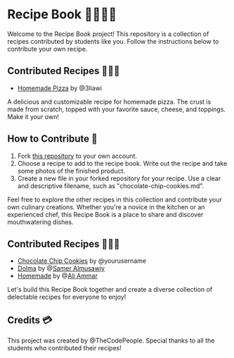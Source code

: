 # Recipe Book 👨🏼‍🍳📙

Welcome to the Recipe Book project! This repository is a collection of recipes contributed by students like you. Follow the instructions below to contribute your own recipe.

## Contributed Recipes 👷🏽‍♂️
- [Homemade Pizza](./homemade-pizza.md) by @3liawi

A delicious and customizable recipe for homemade pizza. The crust is made from scratch, topped with your favorite sauce, cheese, and toppings. Make it your own!

## How to Contribute 👥
1. Fork [this repository](https://github.com/TheCodePeople/recipe-book.git) to your own account.
2. Choose a recipe to add to the recipe book. Write out the recipe and take some photos of the finished product.
3. Create a new file in your forked repository for your recipe. Use a clear and descriptive filename, such as "chocolate-chip-cookies.md".

Feel free to explore the other recipes in this collection and contribute your own culinary creations. Whether you're a novice in the kitchen or an experienced chef, this Recipe Book is a place to share and discover mouthwatering dishes.


## Contributed Recipes 👷🏽‍♂️
- [Chocolate Chip Cookies](#) by @yourusername
- [Dolma](https://github.com/TheCodePeople/GitGitHub-Recipe-Book-Task/blob/main/Dolma/dolma.md) by @[Samer Almusawiy](https://github.com/TheCodePeople/GitGitHub-Recipe-Book-Task/commits?author=sameralmusawiy)
- [Homemade](https://github.com/TheCodePeople/GitGitHub-Recipe-Book-Task/blob/main/homemade-pizza.md) by @[Ali Ammar](https://github.com/TheCodePeople/GitGitHub-Recipe-Book-Task/blob/main/homemade-pizza.md)


Let's build this Recipe Book together and create a diverse collection of delectable recipes for everyone to enjoy!

## Credits 💳
This project was created by @TheCodePeople. Special thanks to all the students who contributed their recipes!
